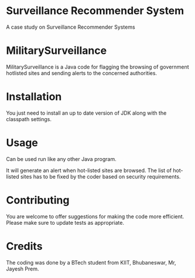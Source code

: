 # Surveillance Recommender System
A case study on Surveillance Recommender Systems

# MilitarySurveillance

MilitarySurveillance is a Java code for flagging the browsing of government hotlisted sites and sending alerts to the concerned authorities.

# Installation 

You just need to install an up to date version of JDK along with the classpath settings. 

# Usage

Can be used run like any other Java program. 

It will generate an alert when hot-listed sites are browsed. The list of hot-listed sites has to be fixed by the coder based on security requirements.


# Contributing

You are welcome to offer suggestions for making the code more efficient. 
Please make sure to update tests as appropriate.

# Credits

The coding was done by a BTech student from KIIT, Bhubaneswar, Mr, Jayesh Prem.
